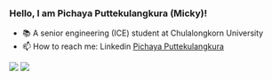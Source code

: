 ### Hello, I am Pichaya Puttekulangkura (Micky)!

- 📚 A senior engineering (ICE) student at Chulalongkorn University
- 📫 How to reach me: Linkedin [Pichaya Puttekulangkura](https://www.linkedin.com/in/pichaya-puttekulangkura/)

<img src="https://github-readme-stats.vercel.app/api?username=mickyngub&&show_icons=true&title_color=ffffff&icon_color=bb2acf&text_color=daf7dc&bg_color=151515"/>

<img src="https://www.codewars.com/users/mickyngub/badges/large" />
